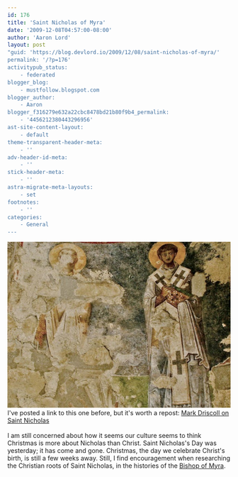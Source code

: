 ```yaml
---
id: 176
title: 'Saint Nicholas of Myra'
date: '2009-12-08T04:57:00-08:00'
author: 'Aaron Lord'
layout: post
"guid: 'https://blog.devlord.io/2009/12/08/saint-nicholas-of-myra/'
permalink: '/?p=176'
activitypub_status:
    - federated
blogger_blog:
    - mustfollow.blogspot.com
blogger_author:
    - Aaron
blogger_f316279e632a22cbc8478bd21b80f9b4_permalink:
    - '4456212380443296956'
ast-site-content-layout:
    - default
theme-transparent-header-meta:
    - ''
adv-header-id-meta:
    - ''
stick-header-meta:
    - ''
astra-migrate-meta-layouts:
    - set
footnotes:
    - ''
categories:
    - General
---
```


<a href="/assets/img/2011/10/3968932868_bbf6c6a60a_o.jpg"><img src="/assets/img/2011/10/3968932868_bbf6c6a60a_o.jpg?w=300" alt="" border="0" /></a><br />I've posted a link to this one before, but it's worth a repost: <span style="text-decoration:underline;"></span><a href="http://www.theresurgence.org/saint_nicholas">Mark Driscoll on Saint Nicholas</a><br /><br />I am still concerned about how it seems our culture seems to think Christmas is more about Nicholas than Christ.  Saint Nicholas's Day was yesterday; it has come and gone.  Christmas, the day we celebrate Christ's birth, is still a few weeks away.  Still, I find encouragement when researching the Christian roots of Saint Nicholas, in the histories of the <a href="http://www.ewtn.com/library/mary/nicholas.htm">Bishop of Myra</a>.<div class="blogger-post-footer"><img width='1' height='1' src='https://blogger.googleusercontent.com/tracker/2602771351651662379-4456212380443296956?l=mustfollow.blogspot.com' alt='' /></div>